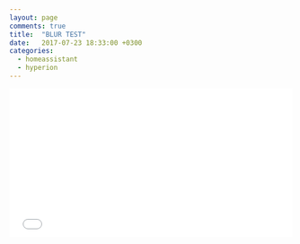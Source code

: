 ```yaml
---
layout: page
comments: true
title:  "BLUR TEST"
date:   2017-07-23 18:33:00 +0300
categories:
  - homeassistant
  - hyperion
---
```


<iframe height='265' scrolling='no' title='blur box and button' src='//codepen.io/coder-hermes/embed/VzmzPp/?height=265&theme-id=dark&default-tab=html,result&embed-version=2' frameborder='no' allowtransparency='true' allowfullscreen='true' style='width: 100%;'>See the Pen <a href='https://codepen.io/coder-hermes/pen/VzmzPp/'>blur box and button</a> by Dovydas Gulbinas (<a href='https://codepen.io/coder-hermes'>@coder-hermes</a>) on <a href='https://codepen.io'>CodePen</a>.
</iframe>
